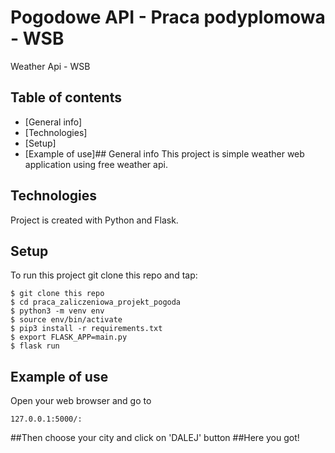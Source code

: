 # Pogodowe API - Praca podyplomowa - WSB
Weather Api - WSB
## Table of contents
* [General info]
* [Technologies]
* [Setup]
* [Example of use]## General info
This project is simple weather web application using free weather api.
## Technologies
Project is created with Python and Flask. 
## Setup
To run this project git clone this repo and tap:
```
$ git clone this repo
$ cd praca_zaliczeniowa_projekt_pogoda
$ python3 -m venv env
$ source env/bin/activate
$ pip3 install -r requirements.txt
$ export FLASK_APP=main.py
$ flask run 
```
## Example of use

Open your web browser and go to 
```
127.0.0.1:5000/:
```

##Then choose your city and click on 'DALEJ' button
##Here you got!

